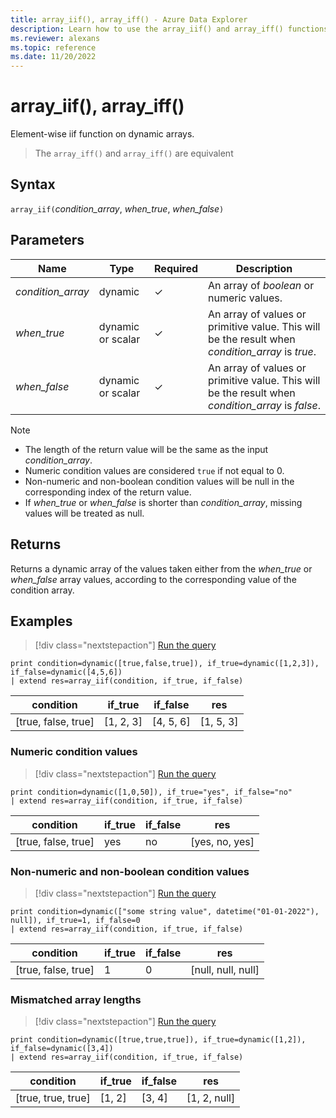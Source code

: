 ```yaml
---
title: array_iif(), array_iff() - Azure Data Explorer
description: Learn how to use the array_iif() and array_iff() functions to scan and evaluate elements in an array.
ms.reviewer: alexans
ms.topic: reference
ms.date: 11/20/2022
---
```

# array_iif(), array_iff()

Element-wise iif function on dynamic arrays.

> The `array_iff()` and `array_iff()` are equivalent
## Syntax

`array_iif(`*condition_array*, *when_true*, *when_false*`)`

## Parameters

| Name | Type | Required | Description |
|--|--|--|--|
| *condition_array*| dynamic | &check;| An array of *boolean* or numeric values.|
| *when_true* | dynamic or scalar | &check; | An array of values or primitive value. This will be the result when *condition_array* is *true*.|
| *when_false* | dynamic or scalar | &check; | An array of values or primitive value. This will be the result when *condition_array* is *false*.|

> [!NOTE]
>
> * The length of the return value will be the same as the input *condition_array*.
> * Numeric condition values are considered `true` if not equal to 0.
> * Non-numeric and non-boolean condition values will be null in the corresponding index of the return value.
> * If *when_true* or *when_false* is shorter than *condition_array*, missing values will be treated as null.

## Returns

Returns a dynamic array of the values taken either from the *when_true* or *when_false* array values, according to the corresponding value of the condition array.

## Examples

> [!div class="nextstepaction"]
> <a href="https://dataexplorer.azure.com/clusters/help/databases/Samples?query=H4sIAAAAAAAAAysoyswrUUjOz0vJLMnMz7NNqcxLzM1M1oguKSpN1UlLzClO1QExYzV1FHIQsoY6RjrGILEihJiJjqmOWaymAi9XjUJqRUlqXopCUWqxbWJRUWJlfGZmmgbcFqBRQJ2aACda2uZ8AAAA" target="_blank">Run the query</a>

```kusto
print condition=dynamic([true,false,true]), if_true=dynamic([1,2,3]), if_false=dynamic([4,5,6]) 
| extend res=array_iif(condition, if_true, if_false)
```

|condition|if_true|if_false|res|
|---|---|---|---|
|[true, false, true]|[1, 2, 3]|[4, 5, 6]|[1, 5, 3]|

### Numeric condition values

> [!div class="nextstepaction"]
> <a href="https://dataexplorer.azure.com/clusters/help/databases/Samples?query=H4sIAAAAAAAAAysoyswrUUjOz0vJLMnMz7NNqcxLzM1M1og21DHQMTWI1dRRyEyLLykqTbVVqkwtVgJz0xJzioH8vHwlBa4ahdSKktS8FIWi1GLbxKKixMr4zMw0DbiJcP0InZoAPCLjbHUAAAA=" target="_blank">Run the query</a>

```kusto
print condition=dynamic([1,0,50]), if_true="yes", if_false="no" 
| extend res=array_iif(condition, if_true, if_false)
```

|condition|if_true|if_false|res|
|---|---|---|---|
|[true, false, true]|yes|no|[yes, no, yes]|

### Non-numeric and non-boolean condition values

> [!div class="nextstepaction"]
> <a href="https://dataexplorer.azure.com/clusters/help/databases/Samples?query=H4sIAAAAAAAAA0WNwQrDIBBE7/2KxZOBFIx3v6SUsMS1LOhadFMa6MdXekhhYAYej3k2FoWtSmTlKiEegoU3ezO9FoKugz/ghXknM0NEJeVC1rjlOuKd92aaQfac76M5rdp2CstvJsydgrt8gN5KEqFRD9gaHitzsufp6f2t6QsxYYlomAAAAA==" target="_blank">Run the query</a>

```kusto
print condition=dynamic(["some string value", datetime("01-01-2022"), null]), if_true=1, if_false=0
| extend res=array_iif(condition, if_true, if_false)
```

|condition|if_true|if_false|res|
|---|---|---|---|
|[true, false, true]|1|0|[null, null, null]|

### Mismatched array lengths

> [!div class="nextstepaction"]
> <a href="https://dataexplorer.azure.com/clusters/help/databases/Samples?query=H4sIAAAAAAAAAysoyswrUUjOz0vJLMnMz7NNqcxLzM1M1oguKSpN1YETsZo6Cplp8SAmQomhjhFUPC0xpxhJwljHJFZTgatGIbWiJDUvRaEotdg2sagosTI+MzNNA24Z3EiEGZoACxaCE5AAAAA=" target="_blank">Run the query</a>

```kusto
print condition=dynamic([true,true,true]), if_true=dynamic([1,2]), if_false=dynamic([3,4]) 
| extend res=array_iif(condition, if_true, if_false)
```

|condition|if_true|if_false|res|
|---|---|---|---|
|[true, true, true]|[1, 2]|[3, 4]|[1, 2, null]|
